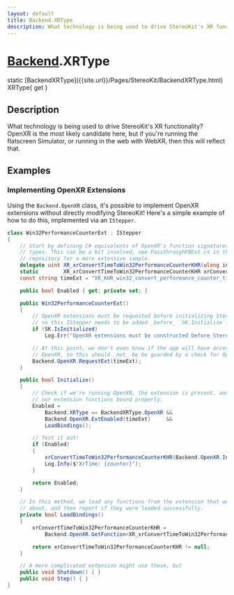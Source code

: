 ```yaml
---
layout: default
title: Backend.XRType
description: What technology is being used to drive StereoKit's XR functionality? OpenXR is the most likely candidate here, but if you're running the flatscreen Simulator, or running in the web with WebXR, then this will reflect that.
---
```

# [Backend]({{site.url}}/Pages/StereoKit/Backend.html).XRType

<div class='signature' markdown='1'>
static [BackendXRType]({{site.url}}/Pages/StereoKit/BackendXRType.html) XRType{ get }
</div>

## Description
What technology is being used to drive StereoKit's XR
functionality? OpenXR is the most likely candidate here, but if
you're running the flatscreen Simulator, or running in the web with
WebXR, then this will reflect that.


## Examples

### Implementing OpenXR Extensions

Using the `Backend.OpenXR` class, it's possible to implement OpenXR
extensions without directly modifying StereoKit! Here's a simple
example of how to do this, implemented via an `IStepper`.
```csharp
class Win32PerformanceCounterExt : IStepper
{
	// Start by defining C# equivalents of OpenXR's function signatures and
	// types. This can be a bit involved, see PassthroughFBExt.cs in the SK
	// repository for a more extensive sample.
	delegate uint XR_xrConvertTimeToWin32PerformanceCounterKHR(ulong instance, long time, out long performanceCounter);
	static        XR_xrConvertTimeToWin32PerformanceCounterKHR xrConvertTimeToWin32PerformanceCounterKHR;
	const string timeExt = "XR_KHR_win32_convert_performance_counter_time";

	public bool Enabled { get; private set; }

	public Win32PerformanceCounterExt()
	{
		// OpenXR extensions must be requested before initializing StereoKit,
		// so this IStepper needs to be added _before_ `SK.Initialize`.
		if (SK.IsInitialized)
			Log.Err("OpenXR extensions must be constructed before StereoKit is initialized!");

		// At this point, we don't even know if the app will have access to
		// OpenXR, so this should _not_ be be guarded by a check for OpenXR.
		Backend.OpenXR.RequestExt(timeExt);
	}

	public bool Initialize()
	{
		// Check if we're running OpenXR, the extension is present, and all of
		// our extension functions bound properly.
		Enabled =
			Backend.XRType == BackendXRType.OpenXR &&
			Backend.OpenXR.ExtEnabled(timeExt)     &&
			LoadBindings();

		// Test it out!
		if (Enabled)
		{
			xrConvertTimeToWin32PerformanceCounterKHR(Backend.OpenXR.Instance, Backend.OpenXR.Time, out long counter);
			Log.Info($"XrTime: {counter}");
		}

		return Enabled;
	}

	// In this method, we load any functions from the extension that we care
	// about, and then report if they were loaded successfully.
	private bool LoadBindings()
	{
		xrConvertTimeToWin32PerformanceCounterKHR =
			Backend.OpenXR.GetFunction<XR_xrConvertTimeToWin32PerformanceCounterKHR>("xrConvertTimeToWin32PerformanceCounterKHR");

		return xrConvertTimeToWin32PerformanceCounterKHR != null;
	}

	// A more complicated extension might use these, but 
	public void Shutdown() { }
	public void Step() { }
}
```

